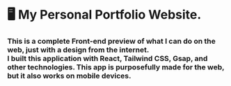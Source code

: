 <h1> 🖥️ My Personal Portfolio Website.</h1>

<h3>This is a complete Front-end preview of what I can do on the web, just with a design from the internet.<br>I  built this application with React, Tailwind CSS, Gsap, and other technologies. This app is purposefully made for the web, but it also works on mobile devices.</h3>
